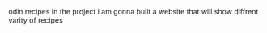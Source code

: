 odin recipes
    In the project i am gonna bulit a website that will show diffrent varity of recipes 